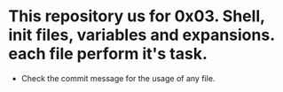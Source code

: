 # This repository us for 0x03. Shell, init files, variables and expansions. each file perform it's task.
>

* Check the commit message for the usage of any file.
